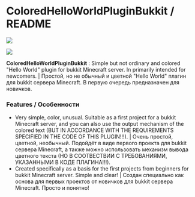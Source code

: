 # СoloredHelloWorldPluginBukkit / README
![](https://goo.gl/w5kTUC)

![](https://goo.gl/LLHkzA)

**ColoredHelloWorldPluginBukkit** : Simple but not ordinary and colored "Hello World" plugin for bukkit Minecraft server. In primarily intended for newcomers. | Простой, но не обычный и цветной "Hello World" плагин для bukkit сервера Minecraft. В первую очередь предназначен для новичков.

### Features / Особенности

- Very simple, color, unusual. Suitable as a first project for a bukkit Minecraft server, and you can also use the output mechanism of the colored text (BUT IN ACCORDANCE WITH THE REQUIREMENTS SPECIFIED IN THE CODE OF THIS PLUGIN!!!). | Очень простой, цветной, необычный. Подойдёт в виде первого проекта для bukkit сервера Minecraft, а также можно использовать механизм вывода цветного текста (НО В СООТВЕСТВИИ С ТРЕБОВАНИЯМИ, УКАЗАННЫМИ В КОДЕ ПЛАГИНА!!!).
- Created specifically as a basis for the first projects from beginners for bukkit Minecraft server. Simple and clear! | Создан специально как основа для первых проектов от новичков для bukkit сервера Minecraft. Просто и понятно!

